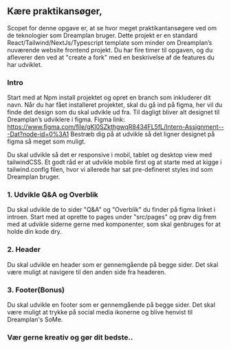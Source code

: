 ## Kære praktikansøger,
Scopet for denne opgave er, at se hvor meget praktikantansøgere ved om de teknologier som Dreamplan bruger.
Dette projekt er en standard React/Tailwind/NextJs/Typescript template som minder om Dreamplan’s nuværende website frontend projekt.
Du har fire timer til opgaven, og du afleverer den ved at "create a fork" med en beskrivelse af de features du har udviklet.



### Intro
Start med at Npm install projektet og opret en branch som inkluderer dit navn.
Når du har fået installeret projektet, skal du gå ind på figma, her vil du finde det design som du skal udvikle ud fra. Til dagligt bliver alt designet til Dreamplan’s udviklere i figma.
Figma link: https://www.figma.com/file/gKl0SZkthgwqR8434FL5fL/Intern-Assignment---Dat?node-id=0%3A1
Bestræb dig på at udvikle så det ligner designet på figma så meget som muligt.

Du skal udvikle så det er responsive i mobil, tablet og desktop view med tailwindCSS.
Et godt råd er at udvikle mobile first og at starte med at kigge i tailwind.config filen, hvor vi allerede har sat pre-defineret styles ind som Dreamplan bruger.

### 1. Udvikle Q&A og Overblik 
Du skal udvikle de to sider "Q&A" og "Overblik" du finder på figma linket i introen.
Start med at oprette to pages under "src/pages" og prøv dig frem med at udvikle siderne gerne med komponenter, som skal genbruges for at holde din kode dry.

### 2. Header
Du skal udvikle en header som er gennemgående på begge sider. Det skal være muligt at navigere til den anden side fra headeren.

### 3. Footer(Bonus)
Du skal udvikle en footer som er gennemgående på begge sider. Det skal være muligt at trykke på social media ikonerne og blive henvist til Dreamplan's SoMe.

### Vær gerne kreativ og gør dit bedste..
